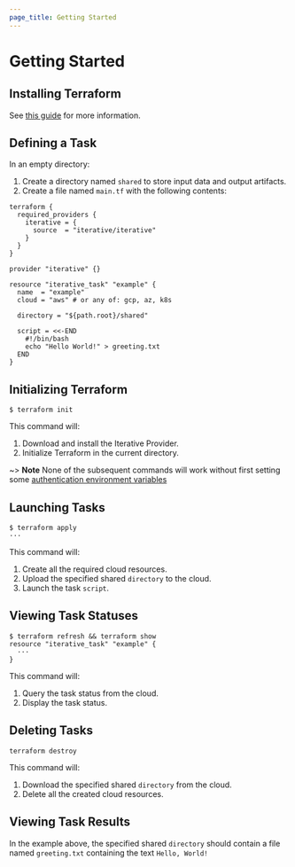 ```yaml
---
page_title: Getting Started
---
```


# Getting Started

## Installing Terraform

See [this guide](https://learn.hashicorp.com/tutorials/terraform/install-cli#install-terraform) for more information.

## Defining a Task

In an empty directory:

1. Create a directory named `shared` to store input data and output artifacts.
2. Create a file named `main.tf` with the following contents:

```hcl
terraform {
  required_providers {
    iterative = {
      source  = "iterative/iterative"
    }
  }
}

provider "iterative" {}

resource "iterative_task" "example" {
  name  = "example"
  cloud = "aws" # or any of: gcp, az, k8s

  directory = "${path.root}/shared"

  script = <<-END
    #!/bin/bash
    echo "Hello World!" > greeting.txt
  END
}
```

## Initializing Terraform

```console
$ terraform init
```

This command will:

1. Download and install the Iterative Provider.
2. Initialize Terraform in the current directory.

~> **Note** None of the subsequent commands will work without first setting some [authentication environment variables](https://registry.terraform.io/providers/iterative/iterative/latest/docs#authentication)

## Launching Tasks

```console
$ terraform apply
···
```

This command will:

1. Create all the required cloud resources.
2. Upload the specified shared `directory` to the cloud.
3. Launch the task `script`.

## Viewing Task Statuses

```console
$ terraform refresh && terraform show
resource "iterative_task" "example" {
  ···
}
```

This command will:

1. Query the task status from the cloud.
2. Display the task status.

## Deleting Tasks

```console
terraform destroy
```

This command will:

1. Download the specified shared `directory` from the cloud.
2. Delete all the created cloud resources.

## Viewing Task Results

In the example above, the specified shared `directory` should contain a file named `greeting.txt` containing the text `Hello, World!`
